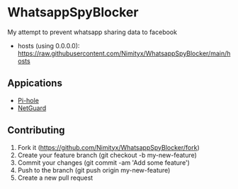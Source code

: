 # WhatsappSpyBlocker
My attempt to prevent whatsapp sharing data to facebook
- hosts (using 0.0.0.0): https://raw.githubusercontent.com/Nimityx/WhatsappSpyBlocker/main/hosts

## Appications
- [Pi-hole](https://pi-hole.net/)
- [NetGuard](https://github.com/M66B/NetGuard)

## Contributing
1.  Fork it (https://github.com/Nimityx/WhatsappSpyBlocker/fork)
2.  Create your feature branch (git checkout -b my-new-feature)
3.  Commit your changes (git commit -am 'Add some feature')
4.  Push to the branch (git push origin my-new-feature)
5.  Create a new pull request
